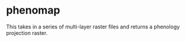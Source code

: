 # phenomap

This takes in a series of multi-layer raster files and returns a phenology projection raster.
